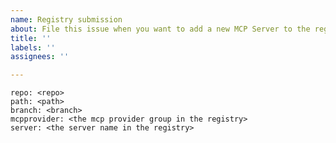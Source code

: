 ```yaml
---
name: Registry submission
about: File this issue when you want to add a new MCP Server to the registry
title: ''
labels: ''
assignees: ''

---
```


<!--
To add entries into this registry, you need to fill out the section enclosed by ~~~ below. 

Using this form requires that your MCP Server resides in a publicly accessible
Git repository and that the given path contains a valid mcp.json manifest
that describes the server. 

When you submit the issue, the repository will be inspected, the mcp.json
file will be sourced from the given location and copied into this registry.

The file will be registered at /mcpproviders/{mcpprovider}/servers/{server}.

If the provider name and server name are already taken, the request will be rejected.

- repo: Path to the repo (e.g. org/repo) on Github or an absolute URL to a Git repo elsewhere
- path: Path (folder) in the repo where the `mcp.json` file can be found
- branch: Branch of the repo to look up
- mcpprovider: The name of the provider group to put the registration into. 
               You or your company are the provider.
- server: Identifier of the server to register. 

The mcpprovider and server values must conform to this rule:

MUST be a non-empty string consisting of RFC3986 unreserved characters 
(ALPHA / DIGIT / - / . / _ / ~) and @, MUST start with ALPHA, DIGIT or _ 
and MUST be between 1 and 128 characters in length.

!-->

~~~
repo: <repo>
path: <path>
branch: <branch>
mcpprovider: <the mcp provider group in the registry>
server: <the server name in the registry>
~~~

